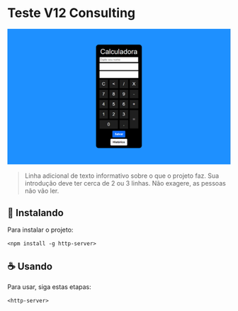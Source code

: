 # Teste V12 Consulting

<img src="gif calculadora.gif" alt="exemplo imagem">

> Linha adicional de texto informativo sobre o que o projeto faz. Sua introdução deve ter cerca de 2 ou 3 linhas. Não exagere, as pessoas não vão ler.

## 🚀 Instalando 

Para instalar o projeto:

```
<npm install -g http-server>
```

## ☕ Usando 

Para usar, siga estas etapas:

```
<http-server>
```



